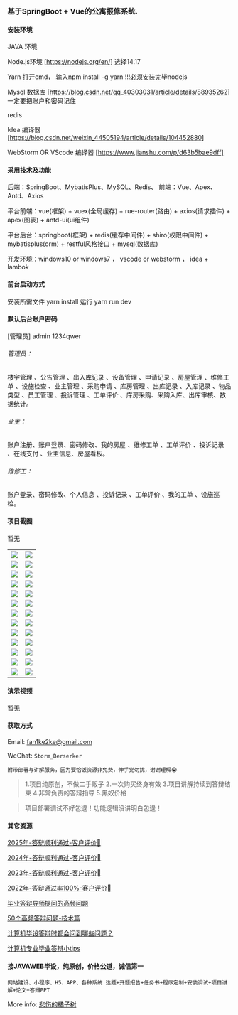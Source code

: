 ### 基于SpringBoot + Vue的公寓报修系统.

#### 安装环境

JAVA 环境 

Node.js环境 [https://nodejs.org/en/] 选择14.17

Yarn 打开cmd， 输入npm install -g yarn !!!必须安装完毕nodejs

Mysql 数据库 [https://blog.csdn.net/qq_40303031/article/details/88935262] 一定要把账户和密码记住

redis

Idea 编译器 [https://blog.csdn.net/weixin_44505194/article/details/104452880]

WebStorm OR VScode 编译器 [https://www.jianshu.com/p/d63b5bae9dff]

#### 采用技术及功能

后端：SpringBoot、MybatisPlus、MySQL、Redis、
前端：Vue、Apex、Antd、Axios

平台前端：vue(框架) + vuex(全局缓存) + rue-router(路由) + axios(请求插件) + apex(图表)  + antd-ui(ui组件)

平台后台：springboot(框架) + redis(缓存中间件) + shiro(权限中间件) + mybatisplus(orm) + restful风格接口 + mysql(数据库)

开发环境：windows10 or windows7 ， vscode or webstorm ， idea + lambok


#### 前台启动方式
安装所需文件 yarn install 
运行 yarn run dev

#### 默认后台账户密码
[管理员]
admin
1234qwer

###### 管理员：
楼宇管理 、公告管理 、出入库记录 、设备管理 、申请记录 、房屋管理 、维修工单 、设施检查 、业主管理 、采购申请 、库房管理 、出库记录 、入库记录 、物品类型 、员工管理 、投诉管理 、工单评价 、库房采购、采购入库、出库审核、数据统计。

###### 业主：
账户注册、账户登录、密码修改、我的房屋 、维修工单 、工单评价 、投诉记录 、在线支付 、业主信息、房屋看板。

###### 维修工：
账户登录、密码修改、个人信息 、投诉记录 、工单评价 、我的工单 、设施巡检。

#### 项目截图
暂无

|  |  |
|---------------------|---------------------|
| ![](https://fank-bucket-oss.oss-cn-beijing.aliyuncs.com/img/0fb3c2d1-64bd-411f-828f-2ef4c68b47a1.png) | ![](https://fank-bucket-oss.oss-cn-beijing.aliyuncs.com/img/977a8012-6661-4f3f-82a9-e335b0af4f12.png) |
| ![](https://fank-bucket-oss.oss-cn-beijing.aliyuncs.com/img/0d09c3a7-1663-4c23-9ac3-cb32a8a69d36.png) | ![](https://fank-bucket-oss.oss-cn-beijing.aliyuncs.com/img/959c86bb-b449-48fa-820f-6a58fd16084f.png) |
| ![](https://fank-bucket-oss.oss-cn-beijing.aliyuncs.com/img/fef5e18d-bd9c-4511-aff7-26eafaac089a.png) | ![](https://fank-bucket-oss.oss-cn-beijing.aliyuncs.com/img/612a1385-dd7f-4210-82b6-8cc4c21da2bd.png) |
| ![](https://fank-bucket-oss.oss-cn-beijing.aliyuncs.com/img/f0ac229f-20e9-41e8-b026-250563629f63.png) | ![](https://fank-bucket-oss.oss-cn-beijing.aliyuncs.com/img/134b7fb0-f0d7-4fdc-864e-9110b7a79610.png) |
| ![](https://fank-bucket-oss.oss-cn-beijing.aliyuncs.com/img/e46273e6-6186-4bec-a750-9d7631f8a17a.png) | ![](https://fank-bucket-oss.oss-cn-beijing.aliyuncs.com/img/78b9c655-18a2-471b-9539-cba1815e212a.png) |
| ![](https://fank-bucket-oss.oss-cn-beijing.aliyuncs.com/img/c1969147-e65b-40b0-8b0a-9067064322b6.png) | ![](https://fank-bucket-oss.oss-cn-beijing.aliyuncs.com/img/71ab101a-5f9b-4a7b-a154-de33055d9a1d.png) |
| ![](https://fank-bucket-oss.oss-cn-beijing.aliyuncs.com/img/c7e4ac60-26f5-4b5c-ba05-0e82734479fe.png) | ![](https://fank-bucket-oss.oss-cn-beijing.aliyuncs.com/img/20a8687f-8ae6-4f7e-acc9-4210f385eac2.png) |
| ![](https://fank-bucket-oss.oss-cn-beijing.aliyuncs.com/img/c7c2a707-9382-496e-a4e1-2a171ce4d035.png) | ![](https://fank-bucket-oss.oss-cn-beijing.aliyuncs.com/img/6a55c94f-d6e4-47d8-a1c9-9f7e18795aea.png) |
| ![](https://fank-bucket-oss.oss-cn-beijing.aliyuncs.com/img/b6245db9-19e4-4fb7-8274-bab5d3db72b1.png) | ![](https://fank-bucket-oss.oss-cn-beijing.aliyuncs.com/img/4fed4860-a533-4f4c-a6bd-c24aab0d6d9a.png) |
| ![](https://fank-bucket-oss.oss-cn-beijing.aliyuncs.com/img/59339489-ecfe-4c44-ac23-aeee142642e1.png) | ![](https://fank-bucket-oss.oss-cn-beijing.aliyuncs.com/img/3ca50b51-b3cd-4cce-a294-9bda18b5337b.png) |
| ![](https://fank-bucket-oss.oss-cn-beijing.aliyuncs.com/img/170115f9-b1a0-4e30-9af4-4e9cb4435883.png) | ![](https://fank-bucket-oss.oss-cn-beijing.aliyuncs.com/img/3ac07d01-9c42-446c-8ebb-4354509cae4e.png) |
| ![](https://fank-bucket-oss.oss-cn-beijing.aliyuncs.com/img/13303f71-b81d-49a9-8d3d-d15852634b89.png) | ![](https://fank-bucket-oss.oss-cn-beijing.aliyuncs.com/img/3ac2de77-7f45-405b-bac6-988bf2db62fc.png) |
| ![](https://fank-bucket-oss.oss-cn-beijing.aliyuncs.com/img/03794a54-6f93-4890-9855-515e19d30fcd.png) | ![](https://fank-bucket-oss.oss-cn-beijing.aliyuncs.com/work/936e9baf53eb9a217af4f89c616dc19.png) |

#### 演示视频

暂无

#### 获取方式

Email: fan1ke2ke@gmail.com

WeChat: `Storm_Berserker`

`附带部署与讲解服务，因为要恰饭资源非免费，伸手党勿扰，谢谢理解😭`

> 1.项目纯原创，不做二手贩子 2.一次购买终身有效 3.项目讲解持续到答辩结束 4.非常负责的答辩指导 5.黑奴价格

> 项目部署调试不好包退！功能逻辑没讲明白包退！

#### 其它资源

[2025年-答辩顺利通过-客户评价🍜](https://berserker287.github.io/2025/06/18/2025%E5%B9%B4%E7%AD%94%E8%BE%A9%E9%A1%BA%E5%88%A9%E9%80%9A%E8%BF%87/)

[2024年-答辩顺利通过-客户评价👻](https://berserker287.github.io/2024/06/06/2024%E5%B9%B4%E7%AD%94%E8%BE%A9%E9%A1%BA%E5%88%A9%E9%80%9A%E8%BF%87/)

[2023年-答辩顺利通过-客户评价🐢](https://berserker287.github.io/2023/06/14/2023%E5%B9%B4%E7%AD%94%E8%BE%A9%E9%A1%BA%E5%88%A9%E9%80%9A%E8%BF%87/)

[2022年-答辩通过率100%-客户评价🐣](https://berserker287.github.io/2022/05/25/%E9%A1%B9%E7%9B%AE%E4%BA%A4%E6%98%93%E8%AE%B0%E5%BD%95/)

[毕业答辩导师提问的高频问题](https://berserker287.github.io/2023/06/13/%E6%AF%95%E4%B8%9A%E7%AD%94%E8%BE%A9%E5%AF%BC%E5%B8%88%E6%8F%90%E9%97%AE%E7%9A%84%E9%AB%98%E9%A2%91%E9%97%AE%E9%A2%98/)

[50个高频答辩问题-技术篇](https://berserker287.github.io/2023/06/13/50%E4%B8%AA%E9%AB%98%E9%A2%91%E7%AD%94%E8%BE%A9%E9%97%AE%E9%A2%98-%E6%8A%80%E6%9C%AF%E7%AF%87/)

[计算机毕设答辩时都会问到哪些问题？](https://www.zhihu.com/question/31020988)

[计算机专业毕业答辩小tips](https://zhuanlan.zhihu.com/p/145911029)

#### 接JAVAWEB毕设，纯原创，价格公道，诚信第一

`网站建设、小程序、H5、APP、各种系统 选题+开题报告+任务书+程序定制+安装调试+项目讲解+论文+答辩PPT`

More info: [悲伤的橘子树](https://berserker287.github.io/)
